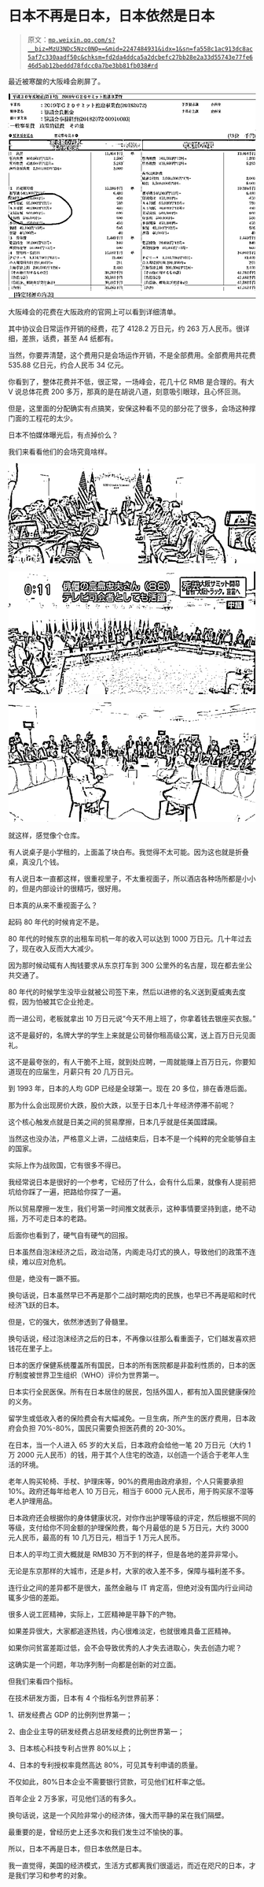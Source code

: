# 日本不再是日本，日本依然是日本

> 原文：[`mp.weixin.qq.com/s?__biz=MzU3NDc5Nzc0NQ==&mid=2247484931&idx=1&sn=fa558c1ac913dc8ac5af7c330aadf50c&chksm=fd2da4ddca5a2dcbefc27bb28e2a33d55743e77fe646d5ab12beddd78fdcc0a7be3bb81fb038#rd`](http://mp.weixin.qq.com/s?__biz=MzU3NDc5Nzc0NQ==&mid=2247484931&idx=1&sn=fa558c1ac913dc8ac5af7c330aadf50c&chksm=fd2da4ddca5a2dcbefc27bb28e2a33d55743e77fe646d5ab12beddd78fdcc0a7be3bb81fb038#rd)

最近被寒酸的大阪峰会刷屏了。

![](img/45685fe6592f01063226a45a60fa62f6.png)

大阪峰会的花费在大阪政府的官网上可以看到详细清单。

其中协议会日常运作开销的经费，花了 4128.2 万日元，约 263 万人民币。很详细，差旅，话费，甚至 A4 纸都有。

当然，你要弄清楚，这个费用只是会场运作开销，不是全部费用。全部费用共花费 535.88 亿日元，约合人民币 34 亿元。

你看到了，整体花费并不低，很正常，一场峰会，花几十亿 RMB 是合理的。有大 V 说总体花费 200 多万，那真的是在胡说八道，刻意吸引眼球，且心怀叵测。

但是，这里面的分配确实有点搞笑，安保这种看不见的部分花了很多，会场这种撑门面的工程花的太少。

日本不怕媒体曝光后，有点掉价么？

我们来看看他们的会场究竟啥样。

![](img/832bf55aeb77c5ecdaf7f15d130091e4.png)

![](img/31812fb81721fc40b21e3a7f902d0696.png)

![](img/0df4bfd6c969e3f20bf9fa4e1ab7293a.png)

就这样，感觉像个仓库。

有人说桌子是小学租的，上面盖了块白布。我觉得不太可能。因为这也就是折叠桌，真没几个钱。

有人说日本一直都这样，很重视里子，不太重视面子，所以酒店各种场所都是小小的，但是内部设计的很精巧，很好用。

日本真的从来不重视面子么？

起码 80 年代的时候肯定不是。

80 年代的时候东京的出租车司机一年的收入可以达到 1000 万日元。几十年过去了，现在收入反而大大减少。

因为那时候动辄有人掏钱要求从东京打车到 300 公里外的名古屋，现在都去坐公共交通了。

80 年代的时候学生没毕业就被公司签下来，然后以进修的名义送到夏威夷去度假，因为怕被其它企业抢走。

而一进公司，老板就拿出 10 万日元说“今天不用上班了，你拿着钱去银座买衣服。”

这不是最好的，名牌大学的学生上来就是公司替你租高级公寓，送上百万日元见面礼。

这不是最夸张的，有人干脆不上班，就到处应聘，一周就能赚上百万日元，你要知道现在的应届生，月薪只有 20 几万日元。

到 1993 年，日本的人均 GDP 已经是全球第一。现在 20 多位，排在香港后面。

那为什么会出现房价大跌，股价大跌，以至于日本几十年经济停滞不前呢？

这个核心触发点就是日美之间的贸易摩擦，日本几乎就是任美国蹂躏。

当然这也没办法，严格意义上讲，二战结束后，日本不是一个纯粹的完全能够自主的国家。

实际上作为战败国，它有很多不得已。

我经常说日本是很好的一个参考，它经历了什么，会有什么后果，就像有人提前把坑给你踩了一遍，把路给你探了一遍。

所以贸易摩擦一发生，我们号第一时间推文就表示，这种事情要坚持到底，绝不动摇，万不可走日本的老路。

后面你也看到了，硬气自有硬气的回报。

日本虽然自泡沫经济之后，政治动荡，内阁走马灯式的换人，导致他们的政策不连续，难以应对危机。

但是，绝没有一蹶不振。

换句话说，日本虽然早已不再是那个二战时期吃肉的民族，也早已不再是昭和时代经济飞跃的日本。

但是，它的强大，依然渗透到了骨髓里。

换句话说，经过泡沫经济之后的日本，不再像以往那么看重面子，它们越发喜欢把钱花在里子上。

日本的医疗保健系统覆盖所有国民，日本的所有医院都是非盈利性质的，日本的医疗制度被世界卫生组织（WHO）评价为世界第一。

日本实行全民医保。所有在日本居住的居民，包括外国人，都有加入国民健康保险的义务。

留学生或低收入者的保险费会有大幅减免。一旦生病，所产生的医疗费用，日本政府会负担 70%-80%，国民只需要负担医药费的 20-30%。

在日本，当一个人进入 65 岁的大关后，日本政府会给他一笔 20 万日元（大约 1 万 2000 元人民币）的钱，用于其个人住宅的改造，以创造一个适合于老年人生活的环境。

老年人购买轮椅、手杖、护理床等，90%的费用由政府承担，个人只需要承担 10%。政府还每年给老人 10 万日元，相当于 6000 元人民币，用于购买尿不湿等老人护理用品。

日本政府还会根据你的身体健康状况，对你作出护理等级的评定，然后根据不同的等级，支付给你不同金额的护理保险费，每个月最低的是 5 万日元，大约 3000 元人民币，最高的有 10 几万日元，相当于 1 万元人民币。

日本人的平均工资大概就是 RMB30 万不到的样子，但是各地的差异非常小。

无论是东京那样的大城市，还是乡村，大家的收入差不多，保障与福利差不多。

连行业之间的差异都不是很大，虽然金融与 IT 肯定高，但绝对没有国内行业间动辄多少倍的差距。

很多人说工匠精神，实际上，工匠精神是平静下的产物。

如果差异很大，大家都追逐热钱，内心很难淡定，也就很难具备工匠精神。

如果你问贫富差距过低，会不会导致优秀的人才失去进取心，失去创造力呢？

这确实是一个问题，年功序列制一向都是创新的对立面。

但我们来看四个指标。

在技术研发方面，日本有 4 个指标名列世界前茅：

1、研发经费占 GDP 的比例列世界第一；

2、由企业主导的研发经费占总研发经费的比例世界第一；

3、日本核心科技专利占世界 80%以上；

4、日本的专利授权率竟然高达 80%，可见其专利申请的质量。

不仅如此，80%日本企业不需要银行贷款，可见他们杠杆率之低。

百年企业 2 万多家，可见他们活的有多久。

换句话说，这是一个风险非常小的经济体，强大而平静的呆在我们隔壁。

最重要的是，曾经历史上还多次和我们发生过不愉快的事。

所以，日本不再是日本，但日本依然是日本。

我一直觉得，美国的经济模式，生活方式都离我们很遥远，而近在咫尺的日本，才是我们学习和参考的对象。